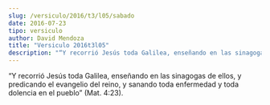 ```yaml
---
slug: /versiculo/2016/t3/l05/sabado
date: 2016-07-23
tipo: versiculo
author: David Mendoza
title: "Versiculo 2016t3l05"
description: "“Y recorrió Jesús toda Galilea, enseñando en las sinagogas de ellos, y predicando el evangelio del reino, y sanando toda enfermedad y toda dolencia en el pueblo” (Mat. 4:23)."
---
```


“Y recorrió Jesús toda Galilea, enseñando en las sinagogas de ellos, y predicando el evangelio del reino, y sanando toda enfermedad y toda dolencia en el pueblo” (Mat. 4:23).
